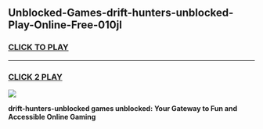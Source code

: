
## Unblocked-Games-drift-hunters-unblocked-Play-Online-Free-010jl
<h3>
<a href="https://premium76.site?title=drift-hunters-unblocked&ref=26A">CLICK TO PLAY</a></h3>
<hr>

<h3>
<a href="https://premium76.site?title=drift-hunters-unblocked&ref=26A">CLICK 2 PLAY</a>
  
</h3>

<a href="https://premium76.site?title=drift-hunters-unblocked&ref=26A"><img src="https://clearcache.store/games.png"></a>


**drift-hunters-unblocked games unblocked: Your Gateway to Fun and Accessible Online Gaming**
